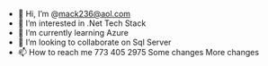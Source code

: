 - 👋 Hi, I’m @mack236@aol.com
- 👀 I’m interested in .Net Tech Stack
- 🌱 I’m currently learning Azure
- 💞️ I’m looking to collaborate on Sql Server
- 📫 How to reach me 773 405 2975 
     Some changes
     More changes

<!---
mack236/mack236 is a ✨ special ✨ repository because its `README.md` (this file) appears on your GitHub profile.
You can click the Preview link to take a look at your changes.
--->
